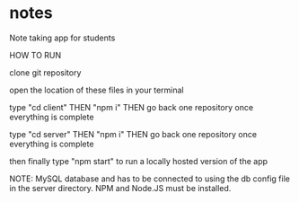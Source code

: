 # notes
Note taking app for students

HOW TO RUN

clone git repository

open the location of these files in your terminal

type "cd client" THEN "npm i" THEN go back one repository once everything is complete

type "cd server" THEN "npm i" THEN go back one repository once everything is complete

then finally type "npm start" to run a locally hosted version of the app

NOTE: MySQL database and has to be connected to using the db config file in the server directory. NPM and Node.JS must be installed.
